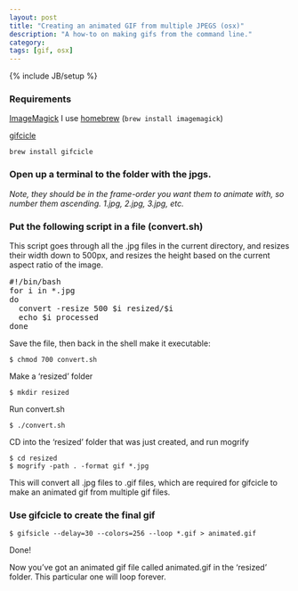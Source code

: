 ```yaml
---
layout: post
title: "Creating an animated GIF from multiple JPEGS (osx)"
description: "A how-to on making gifs from the command line."
category:
tags: [gif, osx]
---
```

{% include JB/setup %}



### Requirements

[ImageMagick](http://www.imagemagick.org/script/index.php)
I use [homebrew](http://mxcl.github.com/homebrew/) (`brew install imagemagick`)

[gifcicle](http://www.lcdf.org/gifsicle/)

`brew install gifcicle`

### Open up a terminal to the folder with the jpgs.

*Note, they should be in the frame-order you want them to animate with, so
number them ascending. 1.jpg, 2.jpg, 3.jpg, etc.*

### Put the following script in a file (convert.sh)

This script goes through all the .jpg files in the current directory, and
resizes their width down to 500px, and resizes the height based on the current
aspect ratio of the image.

<pre class='prettyprint'>
#!/bin/bash
for i in *.jpg
do
  convert -resize 500 $i resized/$i
  echo $i processed
done
</pre>

Save the file, then back in the shell make it executable:

`$ chmod 700 convert.sh`

Make a ‘resized’ folder

`$ mkdir resized`

Run convert.sh

`$ ./convert.sh`

CD into the ‘resized’ folder that was just created, and run mogrify

```
$ cd resized
$ mogrify -path . -format gif *.jpg
```

This will convert all .jpg files to .gif files, which are required for gifcicle to make an animated gif from multiple gif files.

### Use gifcicle to create the final gif

`$ gifsicle --delay=30 --colors=256 --loop *.gif > animated.gif`

Done!

Now you’ve got an animated gif file called animated.gif in the ‘resized’
folder. This particular one will loop forever.
